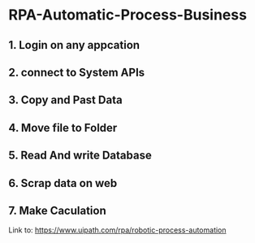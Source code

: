 # RPA-Automatic-Process-Business

## 1. Login on any appcation
## 2. connect to System APIs
## 3. Copy and Past Data
## 4. Move file to Folder
## 5. Read And write Database
## 6. Scrap data on web 
## 7. Make Caculation

Link to: https://www.uipath.com/rpa/robotic-process-automation

